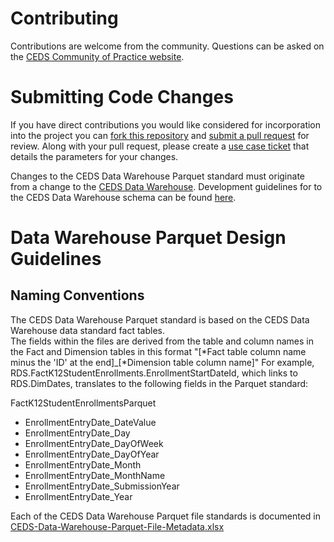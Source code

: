 Contributing
============

Contributions are welcome from the community. Questions can be asked on the
[CEDS Community of Practice website](https://ceds.communities.ed.gov/#program).

# Submitting Code Changes

If you have direct contributions you would like considered for incorporation
into the project you can [fork this repository](https://help.github.com/articles/fork-a-repo/) and
[submit a pull request](https://help.github.com/articles/about-pull-requests/) for review.  Along with your pull request, please
create a [use case ticket](https://github.com/CEDStandards/CEDS-Data-Warehouse-Parquet/issues/new?assignees=&labels=&template=ceds-integrated-data-store-and-data-warehouse-use-case.md&title=) that details the
parameters for your changes.

Changes to the CEDS Data Warehouse Parquet standard must originate from a change to the [CEDS Data Warehouse](https://github.com/CEDStandards/CEDS-Data-Warehouse).  Development guidelines for to the CEDS Data Warehouse schema can be found [here](https://github.com/CEDStandards/CEDS-Data-Warehouse/blob/master/Contributing.md).

# Data Warehouse Parquet Design Guidelines

## Naming Conventions

The CEDS Data Warehouse Parquet standard is based on the CEDS Data Warehouse data standard fact tables.  
The fields within the files are derived from the table and column names in the Fact and Dimension tables in this format "\[*Fact table column name minus the 'ID' at the end\]\_\[*Dimension table column name\]"
For example, RDS.FactK12StudentEnrollments.EnrollmentStartDateId, which links to RDS.DimDates, translates to the following fields in the Parquet standard:

FactK12StudentEnrollmentsParquet
* EnrollmentEntryDate_DateValue
* EnrollmentEntryDate_Day
* EnrollmentEntryDate_DayOfWeek
* EnrollmentEntryDate_DayOfYear
* EnrollmentEntryDate_Month
* EnrollmentEntryDate_MonthName
* EnrollmentEntryDate_SubmissionYear
* EnrollmentEntryDate_Year

Each of the CEDS Data Warehouse Parquet file standards is documented in [CEDS-Data-Warehouse-Parquet-File-Metadata.xlsx](/docs/CEDS-Data-Warehouse-Parquet-File-Metadata.xlsx)
